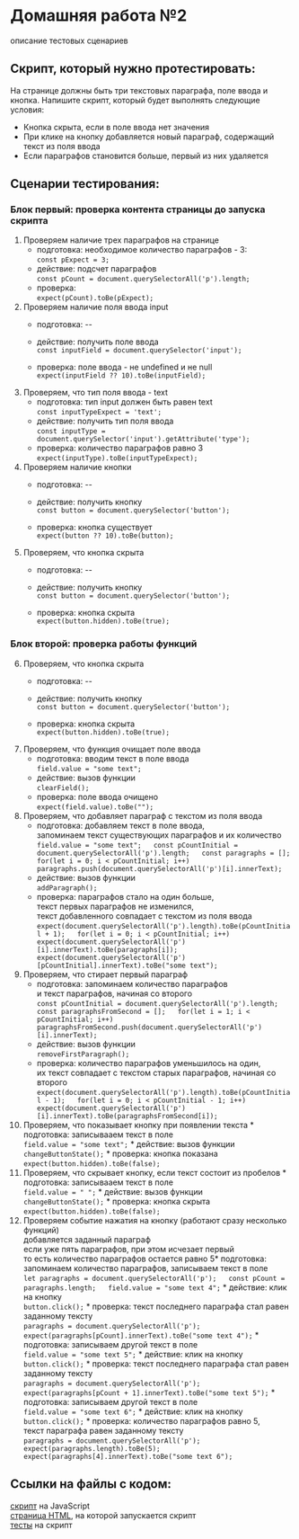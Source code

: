 Домашняя работа №2
==================

описание тестовых сценариев

Скрипт, который нужно протестировать:
-------------------------------------

На странице должны быть три текстовых параграфа, поле ввода и кнопка. Напишите скрипт, который будет выполнять следующие условия:

*   Кнопка скрыта, если в поле ввода нет значения
*   При клике на кнопку добавляется новый параграф, содержащий текст из поля ввода
*   Если параграфов становится больше, первый из них удаляется

Сценарии тестирования:
----------------------

### Блок первый: проверка контента страницы до запуска скрипта

1.  Проверяем наличие трех параграфов на странице
    *   подготовка: необходимое количество параграфов - 3:  
        `const pExpect = 3;`
    *   действие: подсчет параграфов  
        `const pCount = document.querySelectorAll('p').length;`
    *   проверка:  
        `expect(pCount).toBe(pExpect);`
2.  Проверяем наличие поля ввода input
    *   подготовка: --  
        
    *   действие: получить поле ввода  
        `const inputField = document.querySelector('input');`
    *   проверка: поле ввода - не undefined и не null  
        `expect(inputField ?? 10).toBe(inputField);`
3.  Проверяем, что тип поля ввода - text
    *   подготовка: тип input должен быть равен text  
        `const inputTypeExpect = 'text';`
    *   действие: получить тип поля ввода  
        `const inputType = document.querySelector('input').getAttribute('type');`
    *   проверка: количество параграфов равно 3  
        `expect(inputType).toBe(inputTypeExpect);`
4.  Проверяем наличие кнопки
    *   подготовка: --  
        
    *   действие: получить кнопку  
        `const button = document.querySelector('button');`
    *   проверка: кнопка существует  
        `expect(button ?? 10).toBe(button);`
5.  Проверяем, что кнопка скрыта
    *   подготовка: --  
        
    *   действие: получить кнопку  
        `const button = document.querySelector('button');`
    *   проверка: кнопка скрыта  
        `expect(button.hidden).toBe(true);`

### Блок второй: проверка работы функций

6.  Проверяем, что кнопка скрыта
    *   подготовка: --  
        
    *   действие: получить кнопку  
        `const button = document.querySelector('button');`
    *   проверка: кнопка скрыта  
        `expect(button.hidden).toBe(true);`
7.  Проверяем, что функция очищает поле ввода
    *   подготовка: вводим текст в поле ввода  
        `field.value = "some text";`
    *   действие: вызов функции  
        `clearField();`
    *   проверка: поле ввода очищено  
        `expect(field.value).toBe("");`
8.  Проверяем, что добавляет параграф с текстом из поля ввода
    *   подготовка: добавляем текст в поле ввода,  
        запоминаем текст существующих параграфов и их количество  
        `field.value = "some text";   const pCountInitial = document.querySelectorAll('p').length;   const paragraphs = [];   for(let i = 0; i < pCountInitial; i++)    paragraphs.push(document.querySelectorAll('p')[i].innerText);`
    *   действие: вызов функции  
        `addParagraph();`
    *   проверка: параграфов стало на один больше,  
        текст первых параграфов не изменился,  
        текст добавленного совпадает с текстом из поля ввода `expect(document.querySelectorAll('p').length).toBe(pCountInitial + 1);   for(let i = 0; i < pCountInitial; i++)    expect(document.querySelectorAll('p')[i].innerText).toBe(paragraphs[i]);   expect(document.querySelectorAll('p')[pCountInitial].innerText).toBe("some text");`
9.  Проверяем, что стирает первый параграф
    *   подготовка: запоминаем количество параграфов  
        и текст параграфов, начиная со второго  
        `const pCountInitial = document.querySelectorAll('p').length;   const paragraphsFromSecond = [];   for(let i = 1; i < pCountInitial; i++)    paragraphsFromSecond.push(document.querySelectorAll('p')[i].innerText);`
    *   действие: вызов функции  
        `removeFirstParagraph();`
    *   проверка: количество параграфов уменьшилось на один,  
        их текст совпадает с текстом старых параграфов, начиная со второго  
        `expect(document.querySelectorAll('p').length).toBe(pCountInitial - 1);   for(let i = 0; i < pCountInitial - 1; i++)    expect(document.querySelectorAll('p')[i].innerText).toBe(paragraphsFromSecond[i]);`
10.  Проверяем, что показывает кнопку при появлении текста
    *   подготовка: записывааем текст в поле  
        `field.value = "some text";`
    *   действие: вызов функции  
        `changeButtonState();`
    *   проверка: кнопка показана  
        `expect(button.hidden).toBe(false);`
11.  Проверяем, что скрывает кнопку, если текст состоит из пробелов
    *   подготовка: записывааем текст в поле  
        `field.value = " ";`
    *   действие: вызов функции  
        `changeButtonState();`
    *   проверка: кнопка скрыта  
        `expect(button.hidden).toBe(false);`
12.  Проверяем событие нажатия на кнопку (работают сразу несколько функций)  
    добавляется заданный параграф  
    если уже пять параграфов, при этом исчезает первый  
    то есть количество параграфов остается равно 5*   подготовка: запоминаем количество параграфов, записываем текст в поле  
        `let paragraphs = document.querySelectorAll('p');   const pCount = paragraphs.length;   field.value = "some text 4";`
    *   действие: клик на кнопку  
        `button.click();`
    *   проверка: текст последнего параграфа стал равен заданному тексту  
        `paragraphs = document.querySelectorAll('p');   expect(paragraphs[pCount].innerText).toBe("some text 4");`
    *   подготовка: записываем другой текст в поле  
        `field.value = "some text 5";`
    *   действие: клик на кнопку  
        `button.click();`
    *   проверка: текст последнего параграфа стал равен заданному тексту  
        `paragraphs = document.querySelectorAll('p');   expect(paragraphs[pCount + 1].innerText).toBe("some text 5");`
    *   подготовка: записываем другой текст в поле  
        `field.value = "some text 6";`
    *   действие: клик на кнопку  
        `button.click();`
    *   проверка: количество параграфов равно 5,  
        текст параграфа равен заданному тексту  
        `paragraphs = document.querySelectorAll('p');   expect(paragraphs.length).toBe(5); expect(paragraphs[4].innerText).toBe("some text 6");`

Ссылки на файлы с кодом:
------------------------

[скрипт](./script.js) на JavaScript  
[страница HTML](./example-page.html), на которой запускается скрипт  
[тесты](./example-page.test.js) на скрипт
